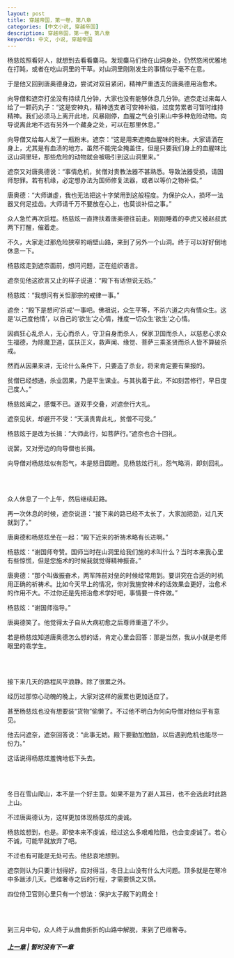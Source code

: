 ```yaml
---
layout: post
title: 穿越帝国，第一卷，第八章
categories: [中文小说, 穿越帝国]
description: 穿越帝国，第一卷，第八章
keywords: 中文, 小说, 穿越帝国
---
```


杨慈炫照看好人，就想到去看看麋马。发现麋马们待在山洞身处，仍然悠闲优雅地在打盹，或者在吃山洞里的干草。对山洞里刚刚发生的事情似乎毫不在意。

于是他又回到唐奥德身边，尝试对双目紧闭，精神严重透支的唐奥德用治愈术。

向导僧和遮奈打坐没有持续几分钟，大家也没有能够休息几分钟。遮奈走过来每人给了一颗药丸子：“这是安神丸，精神透支者可安神补脑，过度劳累者可暂时维持精神。我们必须马上离开此地，风暴刚停，血腥之气会引来山中多种危险动物。向导说离此地不远有另外一个藏身之处，可以在那里休息。”

向导僧又给每人发了一瓶粉末。遮奈：“这是用来遮掩血腥味的粉末。大家请洒在身上，尤其是有血渍的地方。虽然不能完全掩盖住，但是只要我们身上的血腥味比这山洞里轻，那些危险的动物就会被吸引到这山洞里来。”

遮奈又对唐奥德说：“事情危机，贫僧对贵教法器不甚熟悉。导致法器受损，请国师恕罪。若有机缘，必定想办法为国师修复法器，或者以等价之物补偿。”

唐奥德：“大师谦虚，我也无法把这十字架用到这般程度。为保护众人，损坏一法器又何足挂齿。大师请千万不要放在心上，也莫谈补偿之事。”

众人急忙再次启程。杨慈炫一直搀扶着唐奥德往前走。刚刚睡着的李虎又被赵叔武两下打醒，催着走。

不久，大家走过那危险狭窄的峭壁山路，来到了另外一个山洞。终于可以好好倒地休息一下。

杨慈炫走到遮奈面前，想问问题，正在组织语言。

遮奈见他这欲言又止的样子说道：“殿下有话但说无妨。”

杨慈炫：“我想问有关怛那宗的戒律一事。”

遮奈：“殿下是想问‘杀戒’一事吧。佛祖说，众生平等，不杀六道之内有情众生。这是‘以己度他情’，以自己的‘欲生’之心情，推度一切众生‘欲生’之心情。

因疯狂心乱杀人，无心而杀人，守卫自身而杀人，保家卫国而杀人，以慈悲心求众生福德，为除魔卫道，匡扶正义，救声闻、缘觉、菩萨三乘圣贤而杀人皆不算破杀戒。

然而从因果来讲，无论什么条件下，只要造了杀业，将来肯定要有果报的。

贫僧已经想通，杀业因果，乃是平生课业。与其执着于此，不如刻苦修行，早日度己度人。”

杨慈炫闻之，感慨不已。遂双手交叠，对遮奈行大礼。

遮奈见状，却避开不受：“天潢贵胄此礼，贫僧不可受。”

杨慈炫于是改为长揖：“大师此行，如菩萨行。”遮奈也合十回礼。

说罢，又对旁边的向导僧也长揖。

向导僧对杨慈炫似有怨气，本是怒目圆瞪。见杨慈炫行礼，怨气略消，即刻回礼。

<br/><br/>

众人休息了一个上午，然后继续赶路。

再一次休息的时候，遮奈说道：“接下来的路已经不太长了，大家加把劲，过几天就到了。”

唐奥德和杨慈炫坐在一起：“殿下近来的祈祷术略有长进啊。”

杨慈炫：“谢国师夸赞。国师当时在山洞里给我们施的术叫什么？当时本来我心里有些惊慌，但是您施术的时候我就觉得精神振奋。”

唐奥德：“那个叫做振奋术，两军阵前对垒的时候经常用到。要讲究在合适的时机用正确的祈祷术。比如今天早上的情况，你对我施安神术的话效果会更好，治愈术的作用不大。不过你还是先把治愈术学好吧，事情要一件件做。”

杨慈炫：“谢国师指导。”

唐奥德笑了。他觉得太子自从大病初愈之后尊师重道了不少。

若是杨慈炫知道唐奥德怎么想的话，肯定心里会回答：那是当然，我从小就是老师眼里的乖学生。

<br/><br/>

接下来几天的路程风平浪静。除了很累之外。

经历过那惊心动魄的晚上，大家对这样的疲累也更加适应了。

甚至杨慈炫也没有想要装“货物”偷懒了。不过他不明白为何向导僧对他似乎有意见。

他去问遮奈，遮奈回答说：“此事无妨。殿下要勤加勉励，以后遇到危机也能尽一份力。”

这话说得杨慈炫羞愧地低下头去。

<br/><br/>

冬日在雪山爬山，本不是一个好主意。如果不是为了避人耳目，也不会选此时此路上山。

不过唐奥德认为，这样更加体现杨慈炫的虔诚。

杨慈炫想到，也是。即使本来不虔诚，经过这么多艰难险阻，也会变虔诚了。若心不诚，可能早就放弃了吧。

不过也有可能是无处可去。他悲哀地想到。

遮奈则认为只要计划得好，应对得当，冬日上山没有什么大问题。顶多就是在寒冷中多跋涉几天。巴维奢寺之后的行程，才需要慎之又慎。

四位侍卫官则心里只有一个想法：保护太子殿下的周全！

<br/><br/>

到三月中旬，众人终于从曲曲折折的山路中解脱，来到了巴维奢寺。

##### [上一章](/../../2020/03/08/TimeTravellerEmpire-1-7/) | 暂时没有下一章